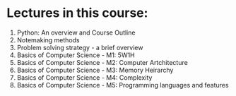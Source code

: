 # Lectures in this course:

1. Python: An overview and Course Outline
2. Notemaking methods
3. Problem solving strategy - a brief overview
4. Basics of Computer Science - M1: 5W1H
5. Basics of Computer Science - M2: Computer Artchitecture
6. Basics of Computer Science - M3: Memory Heirarchy
7. Basics of Computer Science - M4: Complexity
8. Basics of Computer Science - M5: Programming languages and features



